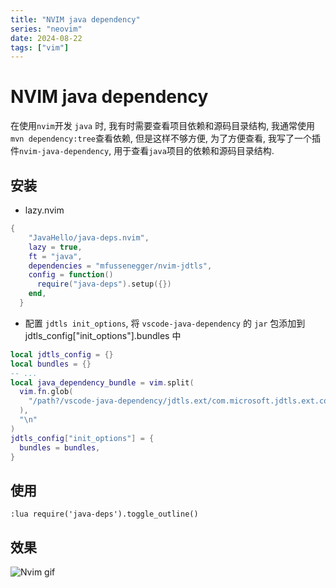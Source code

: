 ```yaml
---
title: "NVIM java dependency"
series: "neovim"
date: 2024-08-22
tags: ["vim"]
---
```


# NVIM java dependency

在使用`nvim`开发 `java` 时, 我有时需要查看项目依赖和源码目录结构, 我通常使用`mvn dependency:tree`查看依赖, 但是这样不够方便,
为了方便查看, 我写了一个插件`nvim-java-dependency`, 用于查看`java`项目的依赖和源码目录结构.

## 安装

- lazy.nvim

```lua
{
    "JavaHello/java-deps.nvim",
    lazy = true,
    ft = "java",
    dependencies = "mfussenegger/nvim-jdtls",
    config = function()
      require("java-deps").setup({})
    end,
  }

```

- 配置 `jdtls init_options`, 将 `vscode-java-dependency` 的 `jar` 包添加到 jdtls_config["init_options"].bundles 中

```lua
local jdtls_config = {}
local bundles = {}
-- ...
local java_dependency_bundle = vim.split(
  vim.fn.glob(
    "/path?/vscode-java-dependency/jdtls.ext/com.microsoft.jdtls.ext.core/target/com.microsoft.jdtls.ext.core-*.jar"
  ),
  "\n"
)
jdtls_config["init_options"] = {
  bundles = bundles,
}
```

## 使用

```vim
:lua require('java-deps').toggle_outline()
```

## 效果

![Nvim gif](/nvim/nvim-java-deps.gif)
